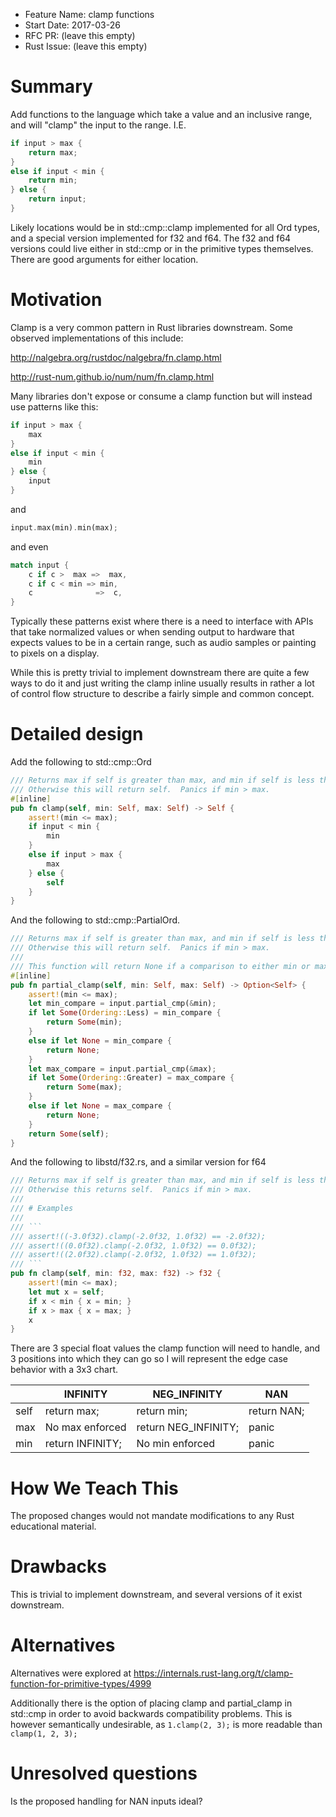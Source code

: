 - Feature Name: clamp functions
- Start Date: 2017-03-26
- RFC PR: (leave this empty)
- Rust Issue: (leave this empty)

# Summary
[summary]: #summary

Add functions to the language which take a value and an inclusive range, and will "clamp" the input to the range.  I.E.

```Rust
if input > max {
    return max;
}
else if input < min {
    return min;
} else {
    return input;
}
```

Likely locations would be in std::cmp::clamp implemented for all Ord types, and a special version implemented for f32 and f64.
The f32 and f64 versions could live either in std::cmp or in the primitive types themselves.  There are good arguments for either
location.

# Motivation
[motivation]: #motivation

Clamp is a very common pattern in Rust libraries downstream.  Some observed implementations of this include:

http://nalgebra.org/rustdoc/nalgebra/fn.clamp.html

http://rust-num.github.io/num/num/fn.clamp.html

Many libraries don't expose or consume a clamp function but will instead use patterns like this:
```Rust
if input > max {
    max
}
else if input < min {
    min
} else {
    input
}
```
and
```Rust
input.max(min).min(max);
```
and even
```Rust
match input {
    c if c >  max =>  max,
    c if c < min => min,
    c              =>  c,
}
```

Typically these patterns exist where there is a need to interface with APIs that take normalized values or when sending 
output to hardware that expects values to be in a certain range, such as audio samples or painting to pixels on a display.

While this is pretty trivial to implement downstream there are quite a few ways to do it and just writing the clamp 
inline usually results in rather a lot of control flow structure to describe a fairly simple and common concept.

# Detailed design
[design]: #detailed-design

Add the following to std::cmp::Ord

```Rust
/// Returns max if self is greater than max, and min if self is less than min.  
/// Otherwise this will return self.  Panics if min > max.
#[inline]
pub fn clamp(self, min: Self, max: Self) -> Self {
    assert!(min <= max);
    if input < min {
        min
    }
    else if input > max {
        max
    } else {
        self
    }
}
```

And the following to std::cmp::PartialOrd.

```Rust
/// Returns max if self is greater than max, and min if self is less than min.  
/// Otherwise this will return self.  Panics if min > max.
///
/// This function will return None if a comparison to either min or max couldn't be made.
#[inline]
pub fn partial_clamp(self, min: Self, max: Self) -> Option<Self> {
    assert!(min <= max);
    let min_compare = input.partial_cmp(&min);
    if let Some(Ordering::Less) = min_compare {
        return Some(min);
    }
    else if let None = min_compare {
        return None;
    }
    let max_compare = input.partial_cmp(&max);
    if let Some(Ordering::Greater) = max_compare {
        return Some(max);
    }
    else if let None = max_compare {
        return None;
    }
    return Some(self);
}
```

And the following to libstd/f32.rs, and a similar version for f64

```Rust
/// Returns max if self is greater than max, and min if self is less than min.
/// Otherwise this returns self.  Panics if min > max.
///
/// # Examples
///
/// ```
/// assert!((-3.0f32).clamp(-2.0f32, 1.0f32) == -2.0f32);
/// assert!((0.0f32).clamp(-2.0f32, 1.0f32) == 0.0f32);
/// assert!((2.0f32).clamp(-2.0f32, 1.0f32) == 1.0f32);
/// ```
pub fn clamp(self, min: f32, max: f32) -> f32 {
    assert!(min <= max);
    let mut x = self;
    if x < min { x = min; }
    if x > max { x = max; }
    x
}
```

There are 3 special float values the clamp function will need to handle, and 3 positions into which they can go so I will represent
the edge case behavior with a 3x3 chart.

|  |INFINITY|NEG_INFINITY|NAN|
|---|---|---|---|
|self|return max;|return min;|return NAN;|
|max|No max enforced|return NEG_INFINITY;|panic|
|min|return INFINITY;|No min enforced|panic|

# How We Teach This
[how-we-teach-this]: #how-we-teach-this

The proposed changes would not mandate modifications to any Rust educational material.

# Drawbacks
[drawbacks]: #drawbacks

This is trivial to implement downstream, and several versions of it exist downstream.

# Alternatives
[alternatives]: #alternatives

Alternatives were explored at https://internals.rust-lang.org/t/clamp-function-for-primitive-types/4999

Additionally there is the option of placing clamp and partial_clamp in std::cmp in order to avoid backwards compatibility problems.  This is however semantically undesirable, as `1.clamp(2, 3);` is more readable than `clamp(1, 2, 3);`

# Unresolved questions
[unresolved]: #unresolved-questions

Is the proposed handling for NAN inputs ideal?
